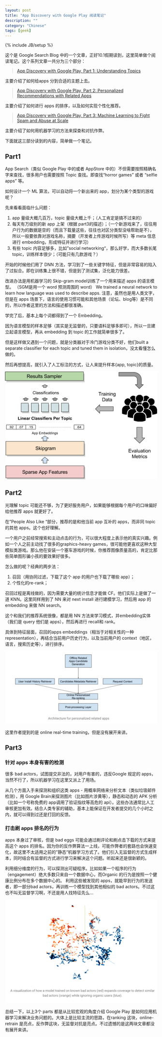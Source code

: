 ```yaml
---
layout: post
title: "App Discovery with Google Play 阅读笔记"
description: ""
category: "Chinese"
tags: [geek]
---
```

{% include JB/setup %}

这个是 Google Search Blog 中的一个文章，正好10.1假期读到，这里简单做个阅读笔记。这个系列文章一共分为三个部分：
> [App Discovery with Google Play, Part 1: Understanding Topics](https://research.googleblog.com/2016/11/app-discovery-with-google-play-part-1.html)

主要介绍了如何给apps 分到合适的主题上去。

> [App Discovery with Google Play, Part 2: Personalized Recommendations with Related Apps](https://research.googleblog.com/2016/12/app-discovery-with-google-play-part-2.html)

主要介绍了如何进行 apps 的排序，以及如何实现个性化推荐。

> [App Discovery with Google Play, Part 3: Machine Learning to Fight Spam and Abuse at Scale](https://research.googleblog.com/2017/01/app-discovery-with-google-play-part-3.html)

主要介绍了如何用机器学习的方法来探查和对抗作弊。

下面就这三部分读到的内容，简单做一个笔记。

## Part1

App Search（类似 Google Play 中的或者 AppStore 中的）不但需要按照精确名字来查找，很多用户也需要按照 Topic 查找。即查找“horror games” 或者 “selfie apps” 等。

如何设计一个 ML 算法，可以自动将一个新出来的 app，划分为某个类型的游戏呢？

先来看看面临什么问题：

1. app 量级大概几百万，topic 量级大概上千；（人工肯定是搞不过来的）
2. 每天有万级别的新 app 上架（根据 part3的描述）；（一个新游戏来了，往往用户行为的数据是空的（而且下载量这些，往往也对区分类型没啥帮助是不），所以一般要依靠对游戏名称，摘要（开发者上传游戏时候所写）等 meta 信息进行 embedding，形成特征并进行学习）
3. 有些 topic 内容足够多，比如”social networking“，那么好学，而大多数长尾 topic，训练样本很少；（可能只有几款游戏？）

开始的时候他们用了 DNN 方法，学习到了一些关键字特征，但是非常容易的陷入了过拟合。即在训练集上很不错，但是到了测试集，泛化能力很差。

改进办法是用机器学习的 Skip-gram model训练了一个用来描述 apps 的语言模型。 （SGM是用一个 word 预测周围的 word）
We trained a neural network to learn how language was used to describe apps.
注意，虽然也是用人类文字，但是在 apps 场景下，语言的使用习惯可能和其他场景（论坛、blog等）是不同的，所以作者这里的方法和描述都很准确。

学完了后，基本上每个词都得到了一个 Embedding。

因为语言模型的样本足够（其实是无监督的，只要语料足够多即可），所以一旦建立起语言模型，再从 embedding 到 topic 的工作就简单很多了。

但是这样做又遇到一个问题，就是分类器对于冷门游戏分类不好，他们built a separate classifier for each topic and tuned them in isolation，没太看懂怎么做的。

然后再想提高，就引入了人工标注的方式，让人来提升样本{app, topic}的质量。

![pic1](/assets/images/App-Discovery-with-Google-Play.1.jpg)


## Part2

光理解 topic 可能还不够，为了更好服务用户，如果能够根据每个用户的口味偏好给他推荐 apps 就更好了。

在”People Also Like “部分，推荐的是和他当前 app 互补的 apps，而非同 topic 的其他 apps。这个也好理解。

一个用户之前经常搜索和主动点击的行为，可以很大程度上表示他的真实兴趣。例如一个人之前主动找了很多的graphics-heavy games，很可能他更喜欢这种大型模拟类游戏。那么他在安装一个塞车游戏的时候，你推荐图像质量高的，肯定比那些简单图形骗小孩的要效果好很多。

怎么做的呢？经典的两步法：
1. 召回（用协同过滤，下载了这个 app 的用户也下载了哪些 app）；
2. 个性化的re-rank；

召回过程是离线做的，因为需要大量的统计信息才能做 CF。他们实际上是做了一道 KNN。这里同样用到了 NN 来对 next install 进行建模学习，然后用 app 的 embedding 来做 NN search。

这个和我们的推荐系统很像，都是用 NN 方法来学习模式，并embedding实体（我们是 query 他们是 apps），然后再进行 recall和 rank。

具体到特征层面，召回的apps embeddings（相当于对相关性的一种 representation），再结合当前用户历史行为，以及当前用户的 context（地区，语言，搜索历史等），进行排序。

![pic2](/assets/images/App-Discovery-with-Google-Play.2.jpg)

这里作者提到的是 online real-time training，但是没有展开来讲。

## Part3

### 针对 apps 本身有害的检测

很多 bad actors，试图提交非法的，对用户有害的，违反Google 规定的 apps，当然不行了，所以机器学习在这里又派上了用场。

从几个方面入手来探测和组织这类 apps - 用概率网络来分析文本（类似垃圾邮件检测），用 Google Brain来探测图片（比如图片涉黄等），静态和动态的 APK 分析（比如一个号称免费的 app调用了验证指纹等高危的 api）。这些办法通常比人工审核更加有效。结合人类专家的辅助，基本上能保证在开发者提交的几个小时之内，就可以得到过还是打回的反馈。

### 打击刷 apps 排名的行为

apps 本身过了审核，但是 bad eggs 可能会通过刷评论和刷点击下载的方式来提高这个 apps 的排名。因为你的反作弊算法一上线，可能作弊者的套路也会快速变化，故这里不太适用之前的”静态“机器学习方式了。他们引入无监督的方式生成样本，同时结合有监督的方式进行学习来解决这个问题。听起来还是很新颖的。

利用细分维度的行为，可以探测出可疑程序。比如如果一个程序的行为（engagement）绝大多数只来自一个数据中心，而Organic 的行为是按照一个健康比例分布在多个数据中心的。
利用这些被发现的 apps，就能早到行为的发送者，即一部分bad actors，再训练一个模型找到其他相似的 bad actors。不过这也不叫无监督学习啊，不还是用人找特征先么…

![pic3](/assets/images/App-Discovery-with-Google-Play.3.jpg)

总结一下，以上3个 parts 都是从比较宏观的角度介绍 Google Play 是如何应用机器学习来解决业务问题的。大体上是比较主流的思路，在ranking 这块，online-retrain 是亮点，反作弊这块，无监督对抗是亮点。不过遗憾的是这两块文章都没有展开来讲。
